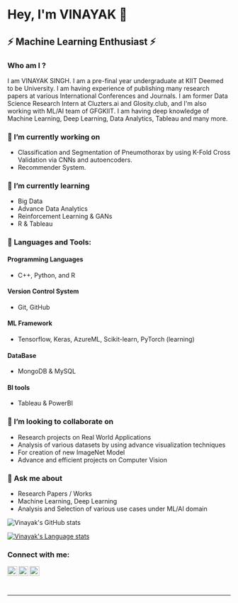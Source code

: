 # Hey, I'm VINAYAK  👋
## ⚡ Machine Learning Enthusiast ⚡

### Who am I ? 
I am VINAYAK SINGH. I am a pre-final year undergraduate at KIIT Deemed to be University. I am having experience of publishing many research papers at various International Conferences and Journals. I am former Data Science Research Intern at Cluzters.ai and Glosity.club, and I'm also working with ML/AI team of GFGKIIT. I am having deep knowledge of Machine Learning, Deep Learning, Data Analytics, Tableau and many more.

### 🔭 I’m currently working on 
- Classification and Segmentation of Pneumothorax by using  K-Fold Cross Validation via CNNs and autoencoders.
- Recommender System.

### 🌱 I’m currently learning
- Big Data
- Advance Data Analytics
- Reinforcement Learning & GANs
- R & Tableau
### 🌱 Languages and Tools:

#### Programming Languages
- C++, Python, and R 

#### Version Control System
- Git, GitHub

#### ML Framework
- Tensorflow, Keras, AzureML, Scikit-learn, PyTorch (learning)

#### DataBase
- MongoDB & MySQL

#### BI tools
- Tableau & PowerBI

### 👯 I’m looking to collaborate on
- Research projects on Real World Applications
- Analysis of various datasets by using advance visualization techniques
- For creation of new ImageNet Model
- Advance and efficient projects on Computer Vision

### 💬 Ask me about
- Research Papers / Works
- Machine Learning, Deep Learning
- Analysis and Selection of various use cases under ML/AI domain


![Vinayak's GitHub stats](https://github-readme-stats.vercel.app/api?username=vinayakdata&show_icons=true&theme=radical)

[![Vinayak's Language stats](https://github-readme-stats.vercel.app/api/top-langs/?username=vinayakdata&layout=compact)](https://github.com/vinayakdata/github-readme-stats)


<!-- [![instagram]<img alt="Instagram" src="https://img.shields.io/badge/<handle>-%23E4405F.svg?style=for-the-badge&logo=Instagram&logoColor=white"/>]
[![gmail]<img alt="Gmail" src="https://img.shields.io/badge/Gmail-D14836?style=for-the-badge&logo=gmail&logoColor=white" />]
 -->

### Connect with me:



[<img align="left" alt="Vinayak | LinkedIn" width="22px" src="https://cdn.jsdelivr.net/npm/simple-icons@v3/icons/linkedin.svg" />][linkedin]
[<img align="left" alt="Vinayak| Instagram" width="22px" src="https://cdn.jsdelivr.net/npm/simple-icons@v3/icons/instagram.svg" />][instagram]
[<img align="left" alt="VInayak | Twitter" width="22px" src="https://cdn.jsdelivr.net/npm/simple-icons@v3/icons/twitter.svg" />][twitter]

<br />



<br />
<br />

---

</details>



[instagram]: https://www.instagram.com/mr.vinayakk/
[gmail]: vinayaksooryavanshi@gmail.com
[twitter]: https://twitter.com/Vinayak26673504
[linkedin]: https://www.linkedin.com/in/vinayak-singh-21455a166/


 

